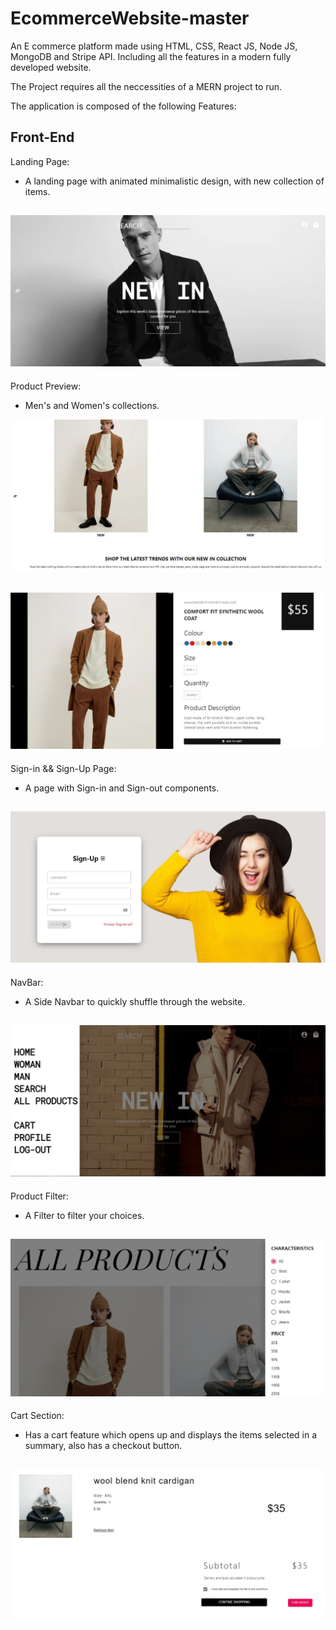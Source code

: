 # EcommerceWebsite-master
 
An E commerce platform made using HTML, CSS, React JS, Node JS, MongoDB and Stripe API.
Including all the features in a modern fully developed website.

The Project requires all the neccessities of a MERN project to run.

The application is composed of the following Features:

## Front-End

Landing Page:
- A landing page with animated minimalistic design, with new collection of items.

![](src/Assets/home.png)
---
Product Preview:
- Men's and Women's collections.

![](src/Assets/prod.png)

![](src/Assets/product.png)
---
Sign-in && Sign-Up Page:
- A page with Sign-in and Sign-out components.

![](src/Assets/signupp.png)
---
NavBar:
- A Side Navbar to quickly shuffle through the website.

![](src/Assets/nav.png)
---
Product Filter:
- A Filter to filter your choices.

![](src/Assets/filter.png)
---
Cart Section:
- Has a cart feature which opens up and displays the items selected in a summary, also has a checkout button.

![](src/Assets/cart.png)
---



